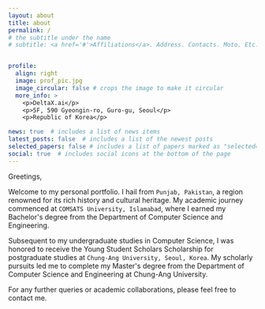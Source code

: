 ```yaml
---
layout: about
title: about
permalink: /
# the subtitle under the name 
# subtitle: <a href='#'>Affiliations</a>. Address. Contacts. Moto. Etc. 


profile:
  align: right
  image: prof_pic.jpg
  image_circular: false # crops the image to make it circular
  more_info: >
    <p>DeltaX.ai</p>
    <p>5F, 590 Gyeongin-ro, Guro-gu, Seoul</p>
    <p>Republic of Korea</p>

news: true  # includes a list of news items
latest_posts: false  # includes a list of the newest posts
selected_papers: false # includes a list of papers marked as "selected={true}"
social: true  # includes social icons at the bottom of the page
---
```

Greetings,

Welcome to my personal portfolio. I hail from `Punjab, Pakistan`, a region renowned for its rich history and cultural heritage. My academic journey commenced at `COMSATS University, Islamabad`, where I earned my Bachelor's degree from the Department of Computer Science and Engineering.

Subsequent to my undergraduate studies in Computer Science, I was honored to receive the Young Student Scholars Scholarship for postgraduate studies at `Chung-Ang University, Seoul, Korea`. My scholarly pursuits led me to complete my Master's degree from the Department of Computer Science and Engineering at Chung-Ang University.

For any further queries or academic collaborations, please feel free to contact me.     
